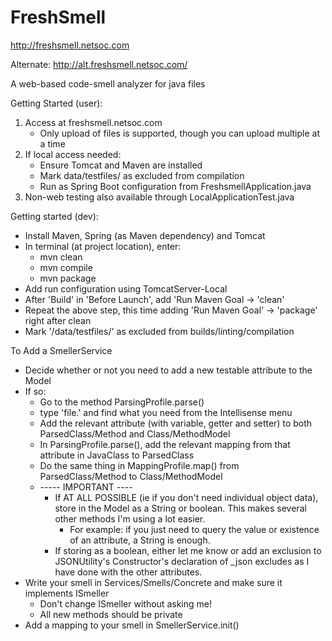 # FreshSmell
http://freshsmell.netsoc.com

Alternate: http://alt.freshsmell.netsoc.com/

A web-based code-smell analyzer for java files

Getting Started (user):
1. Access at freshsmell.netsoc.com
	- Only upload of files is supported, though you can upload multiple at a time
2. If local access needed:
	- Ensure Tomcat and Maven are installed
	- Mark data/testfiles/ as excluded from compilation
	- Run as Spring Boot configuration from FreshsmellApplication.java
3. Non-web testing also available through LocalApplicationTest.java


Getting started (dev):
- Install Maven, Spring (as Maven dependency) and Tomcat
- In terminal (at project location), enter:
	- mvn clean
	- mvn compile
	- mvn package
- Add run configuration using TomcatServer-Local
- After 'Build' in 'Before Launch', add 'Run Maven Goal -> 'clean'
- Repeat the above step, this time adding 'Run Maven Goal' -> 'package' right after clean
- Mark '/data/testfiles/' as excluded from builds/linting/compilation

To Add a SmellerService
- Decide whether or not you need to add a new testable attribute to the Model
- If so:
	- Go to the method ParsingProfile.parse()
	- type 'file.' and find what you need from the Intellisense menu
	- Add the relevant attribute (with variable, getter and setter) to both ParsedClass/Method and Class/MethodModel
	- In ParsingProfile.parse(), add the relevant mapping from that attribute in JavaClass to ParsedClass
	- Do the same thing in MappingProfile.map() from ParsedClass/Method to Class/MethodModel
	- ----- IMPORTANT ----
		- If AT ALL POSSIBLE (ie if you don't need individual object data), store in the Model as a String or boolean. This makes several other methods I'm using a lot easier.
			- For example: if you just need to query the value or existence of an attribute, a String is enough.
		- If storing as a boolean, either let me know or add an exclusion to JSONUtility's Constructor's declaration of _json excludes as I have done with the other attributes.
- Write your smell in Services/Smells/Concrete and make sure it implements ISmeller
	- Don't change ISmeller without asking me!
	- All new methods should be private
- Add a mapping to your smell in SmellerService.init()

